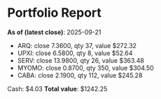 # Portfolio Report
**As of (latest close)**: 2025-09-21

- ARQ: close 7.3600, qty 37, value $272.32
- UPXI: close 6.5800, qty 8, value $52.64
- SERV: close 13.9800, qty 26, value $363.48
- MYOMO: close 0.8700, qty 350, value $304.50
- CABA: close 2.1900, qty 112, value $245.28

Cash: $4.03
**Total value**: $1242.25